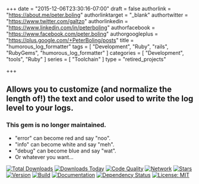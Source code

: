+++
date = "2015-12-06T23:30:16-07:00"
draft = false
authorlink = "https://about.me/peter.boling"
authorlinktarget = "_blank"
authortwitter = "https://www.twitter.com/galtzo"
authorlinkedin = "https://www.linkedin.com/in/peterboling"
authorfacebook = "https://www.facebook.com/peter.boling"
authorgoogleplus = "https://plus.google.com/+PeterBoling/posts"
title = "humorous_log_formatter"
tags = [ "Development", "Ruby", "rails", "RubyGems", "humorous_log_formatter" ]
categories = [ "Development", "tools", "Ruby" ]
series = [ "Toolchain" ]
type = "retired_projects"

+++

## Allows you to customize (and normalize the length of!) the text and color used to write the log level to your logs.

### This gem is no longer maintained.

* "error" can become red and say "noo".
* "info" can become white and say "meh".
* "debug" can become blue and say "wat".
* Or whatever you want...

[![Total Downloads](https://img.shields.io/gem/rt/humorous_log_formatter.svg)](https://github.com/pboling/humorous_log_formatter)
[![Downloads Today](https://img.shields.io/gem/rd/humorous_log_formatter.svg)](https://github.com/pboling/humorous_log_formatter)
[![Code Quality](https://img.shields.io/codeclimate/github/pboling/humorous_log_formatter.svg)](https://codeclimate.com/github/pboling/humorous_log_formatter)
[![Network](https://img.shields.io/github/forks/pboling/humorous_log_formatter.svg?style=social)](https://github.com/pboling/humorous_log_formatter/network)
[![Stars](https://img.shields.io/github/stars/pboling/humorous_log_formatter.svg?style=social)](https://github.com/pboling/humorous_log_formatter/stargazers)
[![Version](https://img.shields.io/gem/v/humorous_log_formatter.svg)](https://rubygems.org/gems/humorous_log_formatter)
[![Build](https://img.shields.io/travis/pboling/humorous_log_formatter.svg)](https://travis-ci.org/pboling/humorous_log_formatter)
[![Documentation](http://inch-ci.org/github/pboling/humorous_log_formatter.svg)](http://inch-ci.org/github/pboling/humorous_log_formatter)
[![Dependency Status](https://gemnasium.com/pboling/humorous_log_formatter.svg)](https://gemnasium.com/pboling/humorous_log_formatter)
[![License: MIT](https://img.shields.io/badge/License-MIT-green.svg)](https://opensource.org/licenses/MIT)
